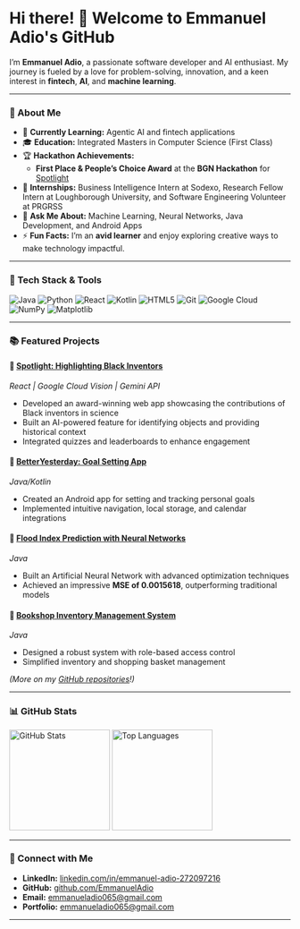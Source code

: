 # Hi there! 👋 Welcome to Emmanuel Adio's GitHub

I’m **Emmanuel Adio**, a passionate software developer and AI enthusiast. My journey is fueled by a love for problem-solving, innovation, and a keen interest in **fintech**, **AI**, and **machine learning**.

---

### 🚀 About Me

- 🌱 **Currently Learning:** Agentic AI and fintech applications  
- 🎓 **Education:** Integrated Masters in Computer Science (First Class)  
- 🏆 **Hackathon Achievements:**  
  - **First Place & People’s Choice Award** at the **BGN Hackathon** for [Spotlight](#)  
- 💼 **Internships:** Business Intelligence Intern at Sodexo, Research Fellow Intern at Loughborough University, and Software Engineering Volunteer at PRGRSS  
- 💬 **Ask Me About:** Machine Learning, Neural Networks, Java Development, and Android Apps  
- ⚡ **Fun Facts:** I’m an **avid learner** and enjoy exploring creative ways to make technology impactful.

---

### 🌟 Tech Stack & Tools

![Java](https://img.shields.io/badge/Java-ED8B00?style=for-the-badge&logo=java&logoColor=white)
![Python](https://img.shields.io/badge/Python-3776AB?style=for-the-badge&logo=python&logoColor=white)
![React](https://img.shields.io/badge/React-20232A?style=for-the-badge&logo=react)
![Kotlin](https://img.shields.io/badge/Kotlin-0095D5?style=for-the-badge&logo=kotlin&logoColor=white)
![HTML5](https://img.shields.io/badge/HTML5-E34F26?style=for-the-badge&logo=html5&logoColor=white)
![Git](https://img.shields.io/badge/Git-F05032?style=for-the-badge&logo=git&logoColor=white)
![Google Cloud](https://img.shields.io/badge/Google%20Cloud-4285F4?style=for-the-badge&logo=googlecloud&logoColor=white)
![NumPy](https://img.shields.io/badge/NumPy-013243?style=for-the-badge&logo=numpy&logoColor=white)
![Matplotlib](https://img.shields.io/badge/Matplotlib-11557C?style=for-the-badge&logo=matplotlib&logoColor=white)

---

### 📚 Featured Projects

#### 🌟 [Spotlight: Highlighting Black Inventors](#)  
*React | Google Cloud Vision | Gemini API*  
- Developed an award-winning web app showcasing the contributions of Black inventors in science  
- Built an AI-powered feature for identifying objects and providing historical context  
- Integrated quizzes and leaderboards to enhance engagement  

#### 🎯 [BetterYesterday: Goal Setting App]([#](https://github.com/EmmanuelAdio/BetterYesterday))  
*Java/Kotlin*  
- Created an Android app for setting and tracking personal goals  
- Implemented intuitive navigation, local storage, and calendar integrations  

#### 🌊 [Flood Index Prediction with Neural Networks](#)  
*Java*  
- Built an Artificial Neural Network with advanced optimization techniques  
- Achieved an impressive **MSE of 0.0015618**, outperforming traditional models  

#### 📖 [Bookshop Inventory Management System](#)  
*Java*  
- Designed a robust system with role-based access control  
- Simplified inventory and shopping basket management  

*(More on my [GitHub repositories](https://github.com/EmmanuelAdio)!)*

---

### 📊 GitHub Stats

<p>
  <img src="https://github-readme-stats.vercel.app/api?username=EmmanuelAdio&show_icons=true&theme=radical" alt="GitHub Stats" height="180">
  <img src="https://github-readme-stats.vercel.app/api/top-langs/?username=EmmanuelAdio&layout=compact&theme=radical" alt="Top Languages" height="180">
</p>

---

### 📣 Connect with Me

- **LinkedIn:** [linkedin.com/in/emmanuel-adio-272097216](https://linkedin.com/in/emmanuel-adio-272097216)  
- **GitHub:** [github.com/EmmanuelAdio](https://github.com/EmmanuelAdio)  
- **Email:** emmanueladio065@gmail.com
- **Portfolio:** [emmanueladio065@gmail.com  ](https://emmanueladio.github.io/)

---

